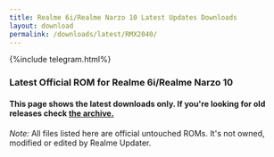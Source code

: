 ```yaml
---
title: Realme 6i/Realme Narzo 10 Latest Updates Downloads
layout: download
permalink: /downloads/latest/RMX2040/
---
```

<script>
    $(document).ready(function () {
        loadLatest("RMX2040");
    });
</script>

{%include telegram.html%}

<div class="col-12 mx-auto">
    <h3 class="title bg-light p-2 rounded">Latest Official ROM for Realme 6i/Realme Narzo 10</h3>
    <h4>This page shows the latest downloads only. If you're looking for old releases check
        <a href="/downloads/archive/RMX2040/">the archive.</a></h4>
    <p><i>Note: </i>All files listed here are official untouched ROMs.
        It's not owned, modified or edited by Realme Updater.</p>
    <div id="downloads">
    </div>
</div>